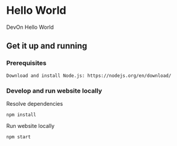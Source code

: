 # Hello World
DevOn Hello World

## Get it up and running

### Prerequisites

```
Download and install Node.js: https://nodejs.org/en/download/
```

### Develop and run website locally

Resolve dependencies
```
npm install
```

Run website locally
```
npm start
```